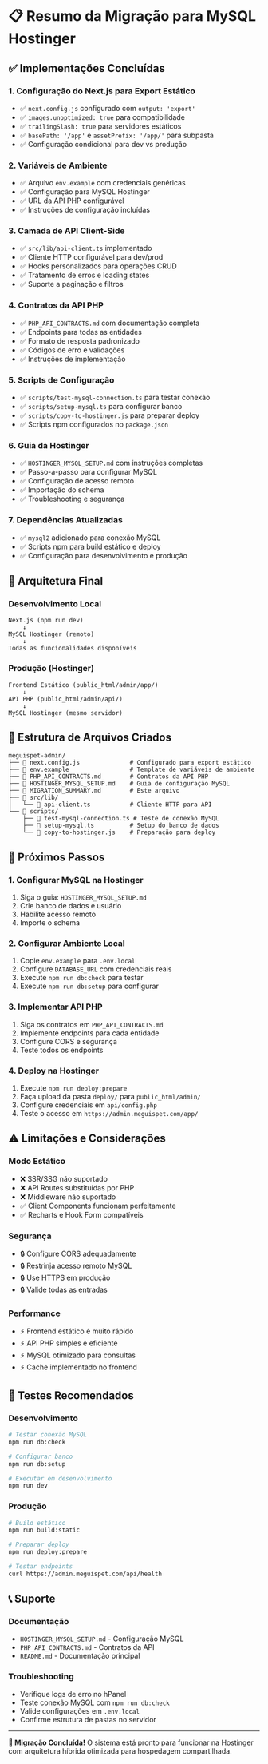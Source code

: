 # 📋 Resumo da Migração para MySQL Hostinger

## ✅ Implementações Concluídas

### 1. Configuração do Next.js para Export Estático
- ✅ `next.config.js` configurado com `output: 'export'`
- ✅ `images.unoptimized: true` para compatibilidade
- ✅ `trailingSlash: true` para servidores estáticos
- ✅ `basePath: '/app'` e `assetPrefix: '/app/'` para subpasta
- ✅ Configuração condicional para dev vs produção

### 2. Variáveis de Ambiente
- ✅ Arquivo `env.example` com credenciais genéricas
- ✅ Configuração para MySQL Hostinger
- ✅ URL da API PHP configurável
- ✅ Instruções de configuração incluídas

### 3. Camada de API Client-Side
- ✅ `src/lib/api-client.ts` implementado
- ✅ Cliente HTTP configurável para dev/prod
- ✅ Hooks personalizados para operações CRUD
- ✅ Tratamento de erros e loading states
- ✅ Suporte a paginação e filtros

### 4. Contratos da API PHP
- ✅ `PHP_API_CONTRACTS.md` com documentação completa
- ✅ Endpoints para todas as entidades
- ✅ Formato de resposta padronizado
- ✅ Códigos de erro e validações
- ✅ Instruções de implementação

### 5. Scripts de Configuração
- ✅ `scripts/test-mysql-connection.ts` para testar conexão
- ✅ `scripts/setup-mysql.ts` para configurar banco
- ✅ `scripts/copy-to-hostinger.js` para preparar deploy
- ✅ Scripts npm configurados no `package.json`

### 6. Guia da Hostinger
- ✅ `HOSTINGER_MYSQL_SETUP.md` com instruções completas
- ✅ Passo-a-passo para configurar MySQL
- ✅ Configuração de acesso remoto
- ✅ Importação do schema
- ✅ Troubleshooting e segurança

### 7. Dependências Atualizadas
- ✅ `mysql2` adicionado para conexão MySQL
- ✅ Scripts npm para build estático e deploy
- ✅ Configuração para desenvolvimento e produção

## 🎯 Arquitetura Final

### Desenvolvimento Local
```
Next.js (npm run dev)
    ↓
MySQL Hostinger (remoto)
    ↓
Todas as funcionalidades disponíveis
```

### Produção (Hostinger)
```
Frontend Estático (public_html/admin/app/)
    ↓
API PHP (public_html/admin/api/)
    ↓
MySQL Hostinger (mesmo servidor)
```

## 📁 Estrutura de Arquivos Criados

```
meguispet-admin/
├── 📄 next.config.js              # Configurado para export estático
├── 📄 env.example                 # Template de variáveis de ambiente
├── 📄 PHP_API_CONTRACTS.md        # Contratos da API PHP
├── 📄 HOSTINGER_MYSQL_SETUP.md    # Guia de configuração MySQL
├── 📄 MIGRATION_SUMMARY.md        # Este arquivo
├── 📁 src/lib/
│   └── 📄 api-client.ts           # Cliente HTTP para API
└── 📁 scripts/
    ├── 📄 test-mysql-connection.ts # Teste de conexão MySQL
    ├── 📄 setup-mysql.ts          # Setup do banco de dados
    └── 📄 copy-to-hostinger.js    # Preparação para deploy
```

## 🚀 Próximos Passos

### 1. Configurar MySQL na Hostinger
1. Siga o guia: `HOSTINGER_MYSQL_SETUP.md`
2. Crie banco de dados e usuário
3. Habilite acesso remoto
4. Importe o schema

### 2. Configurar Ambiente Local
1. Copie `env.example` para `.env.local`
2. Configure `DATABASE_URL` com credenciais reais
3. Execute `npm run db:check` para testar
4. Execute `npm run db:setup` para configurar

### 3. Implementar API PHP
1. Siga os contratos em `PHP_API_CONTRACTS.md`
2. Implemente endpoints para cada entidade
3. Configure CORS e segurança
4. Teste todos os endpoints

### 4. Deploy na Hostinger
1. Execute `npm run deploy:prepare`
2. Faça upload da pasta `deploy/` para `public_html/admin/`
3. Configure credenciais em `api/config.php`
4. Teste o acesso em `https://admin.meguispet.com/app/`

## ⚠️ Limitações e Considerações

### Modo Estático
- ❌ SSR/SSG não suportado
- ❌ API Routes substituídas por PHP
- ❌ Middleware não suportado
- ✅ Client Components funcionam perfeitamente
- ✅ Recharts e Hook Form compatíveis

### Segurança
- 🔒 Configure CORS adequadamente
- 🔒 Restrinja acesso remoto MySQL
- 🔒 Use HTTPS em produção
- 🔒 Valide todas as entradas

### Performance
- ⚡ Frontend estático é muito rápido
- ⚡ API PHP simples e eficiente
- ⚡ MySQL otimizado para consultas
- ⚡ Cache implementado no frontend

## 🧪 Testes Recomendados

### Desenvolvimento
```bash
# Testar conexão MySQL
npm run db:check

# Configurar banco
npm run db:setup

# Executar em desenvolvimento
npm run dev
```

### Produção
```bash
# Build estático
npm run build:static

# Preparar deploy
npm run deploy:prepare

# Testar endpoints
curl https://admin.meguispet.com/api/health
```

## 📞 Suporte

### Documentação
- `HOSTINGER_MYSQL_SETUP.md` - Configuração MySQL
- `PHP_API_CONTRACTS.md` - Contratos da API
- `README.md` - Documentação principal

### Troubleshooting
- Verifique logs de erro no hPanel
- Teste conexão MySQL com `npm run db:check`
- Valide configurações em `.env.local`
- Confirme estrutura de pastas no servidor

---

**🎉 Migração Concluída!** O sistema está pronto para funcionar na Hostinger com arquitetura híbrida otimizada para hospedagem compartilhada.

